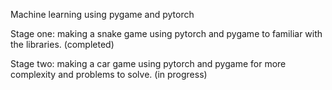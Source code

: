 Machine learning using pygame and pytorch

Stage one: making a snake game using pytorch and pygame to familiar with the libraries. (completed)

Stage two: making a car game using pytorch and pygame for more complexity and problems to solve. (in progress)
